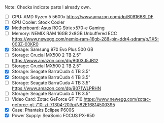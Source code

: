 Note: Checks indicate parts I already own.

- [ ] CPU: AMD Ryzen 5 5600x https://www.amazon.com/dp/B08166SLDF
- [ ] CPU Cooler: Stock Cooler
- [x] Motherboard: Asus ROG Strix x570-e Gaming
- [ ] Memory: NEMIX RAM 16GB 2x8GB Unbuffered ECC https://www.newegg.com/nemix-ram-16gb-288-pin-ddr4-sdram/p/1X5-003Z-00KR0
- [x] Storage: Samsung 970 Evo Plus 500 GB
- [ ] Storage: Crucial MX500 2 TB 2.5" https://www.amazon.com/dp/B003J5JB12
- [ ] Storage: Crucial MX500 2 TB 2.5"
- [x] Storage: Seagate BarraCuda 4 TB 3.5"
- [x] Storage: Seagate BarraCuda 4 TB 3.5"
- [ ] Storage: Seagate BarraCuda 4 TB 3.5" https://www.amazon.com/dp/B071WLPRHN
- [ ] Storage: Seagate BarraCuda 4 TB 3.5"
- [ ] Video Card: Zotac GeForce GT 710 https://www.newegg.com/zotac-geforce-gt-710-zt-71304-20l/p/N82E16814500395
- [x] Case: Phanteks Eclipse P600S
- [x] Power Supply: SeaSonic FOCUS PX-650
